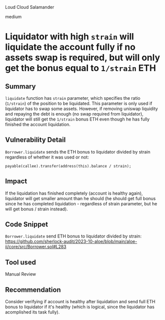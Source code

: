 Loud Cloud Salamander

medium

# Liquidator with high `strain` will liquidate the account fully if no assets swap is required, but will only get the bonus equal to `1/strain` ETH
## Summary

`liquidate` function has `strain` parameter, which specifies the ratio (`1/strain`) of the position to be liquidated. This parameter is only used if liquidator has to swap some assets. However, if removing uniswap liquidity and repaying the debt is enough (no swap required from liquidator), liquidator will still get the `1/strain` bonus ETH even though he has fully finished the account liquidation.

## Vulnerability Detail

`Borrower.liquidate` sends the ETH bonus to liquidator divided by strain regardless of whether it was used or not:
```solidity
payable(callee).transfer(address(this).balance / strain);
```

## Impact

If the liquidation has finished completely (account is healthy again), liquidator will get smaller amount than he should (he should get full bonus since he has completed liquidation - regardless of strain parameter, but he will get bonus / strain instead).

## Code Snippet

`Borrower.liquidate` send ETH bonus to liquidator divided by strain:
https://github.com/sherlock-audit/2023-10-aloe/blob/main/aloe-ii/core/src/Borrower.sol#L283

## Tool used

Manual Review

## Recommendation

Consider verifying if account is healthy after liquidation and send full ETH bonus to liquidator if it's healthy (which is logical, since the liquidator has acomplished its task fully).